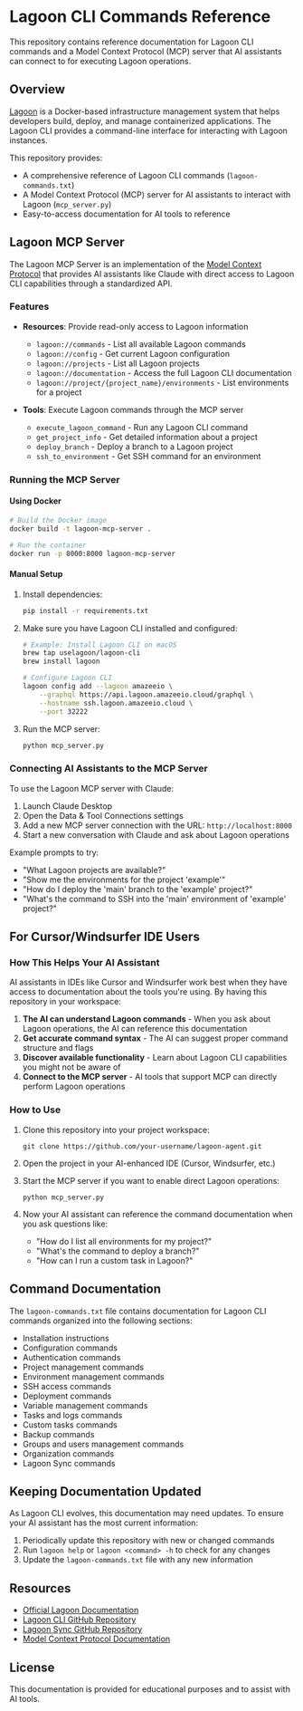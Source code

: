 # Lagoon CLI Commands Reference

This repository contains reference documentation for Lagoon CLI commands and a Model Context Protocol (MCP) server that AI assistants can connect to for executing Lagoon operations.

## Overview

[Lagoon](https://lagoon.sh/) is a Docker-based infrastructure management system that helps developers build, deploy, and manage containerized applications. The Lagoon CLI provides a command-line interface for interacting with Lagoon instances.

This repository provides:
- A comprehensive reference of Lagoon CLI commands (`lagoon-commands.txt`)
- A Model Context Protocol (MCP) server for AI assistants to interact with Lagoon (`mcp_server.py`)
- Easy-to-access documentation for AI tools to reference

## Lagoon MCP Server

The Lagoon MCP Server is an implementation of the [Model Context Protocol](https://modelcontextprotocol.io/) that provides AI assistants like Claude with direct access to Lagoon CLI capabilities through a standardized API.

### Features

- **Resources**: Provide read-only access to Lagoon information
  - `lagoon://commands` - List all available Lagoon commands
  - `lagoon://config` - Get current Lagoon configuration
  - `lagoon://projects` - List all Lagoon projects
  - `lagoon://documentation` - Access the full Lagoon CLI documentation
  - `lagoon://project/{project_name}/environments` - List environments for a project

- **Tools**: Execute Lagoon commands through the MCP server
  - `execute_lagoon_command` - Run any Lagoon CLI command
  - `get_project_info` - Get detailed information about a project
  - `deploy_branch` - Deploy a branch to a Lagoon project
  - `ssh_to_environment` - Get SSH command for an environment

### Running the MCP Server

#### Using Docker

```bash
# Build the Docker image
docker build -t lagoon-mcp-server .

# Run the container
docker run -p 8000:8000 lagoon-mcp-server
```

#### Manual Setup

1. Install dependencies:
   ```bash
   pip install -r requirements.txt
   ```

2. Make sure you have Lagoon CLI installed and configured:
   ```bash
   # Example: Install Lagoon CLI on macOS
   brew tap uselagoon/lagoon-cli
   brew install lagoon
   
   # Configure Lagoon CLI
   lagoon config add --lagoon amazeeio \
       --graphql https://api.lagoon.amazeeio.cloud/graphql \
       --hostname ssh.lagoon.amazeeio.cloud \
       --port 32222
   ```

3. Run the MCP server:
   ```bash
   python mcp_server.py
   ```

### Connecting AI Assistants to the MCP Server

To use the Lagoon MCP server with Claude:

1. Launch Claude Desktop
2. Open the Data & Tool Connections settings
3. Add a new MCP server connection with the URL: `http://localhost:8000`
4. Start a new conversation with Claude and ask about Lagoon operations

Example prompts to try:
- "What Lagoon projects are available?"
- "Show me the environments for the project 'example'"
- "How do I deploy the 'main' branch to the 'example' project?"
- "What's the command to SSH into the 'main' environment of 'example' project?"

## For Cursor/Windsurfer IDE Users

### How This Helps Your AI Assistant

AI assistants in IDEs like Cursor and Windsurfer work best when they have access to documentation about the tools you're using. By having this repository in your workspace:

1. **The AI can understand Lagoon commands** - When you ask about Lagoon operations, the AI can reference this documentation
2. **Get accurate command syntax** - The AI can suggest proper command structure and flags
3. **Discover available functionality** - Learn about Lagoon CLI capabilities you might not be aware of
4. **Connect to the MCP server** - AI tools that support MCP can directly perform Lagoon operations

### How to Use

1. Clone this repository into your project workspace:
   ```
   git clone https://github.com/your-username/lagoon-agent.git
   ```

2. Open the project in your AI-enhanced IDE (Cursor, Windsurfer, etc.)

3. Start the MCP server if you want to enable direct Lagoon operations:
   ```
   python mcp_server.py
   ```

4. Now your AI assistant can reference the command documentation when you ask questions like:
   - "How do I list all environments for my project?"
   - "What's the command to deploy a branch?"
   - "How can I run a custom task in Lagoon?"

## Command Documentation

The `lagoon-commands.txt` file contains documentation for Lagoon CLI commands organized into the following sections:

- Installation instructions
- Configuration commands
- Authentication commands
- Project management commands
- Environment management commands
- SSH access commands
- Deployment commands
- Variable management commands
- Tasks and logs commands
- Custom tasks commands
- Backup commands
- Groups and users management commands
- Organization commands
- Lagoon Sync commands

## Keeping Documentation Updated

As Lagoon CLI evolves, this documentation may need updates. To ensure your AI assistant has the most current information:

1. Periodically update this repository with new or changed commands
2. Run `lagoon help` or `lagoon <command> -h` to check for any changes
3. Update the `lagoon-commands.txt` file with any new information

## Resources

- [Official Lagoon Documentation](https://docs.lagoon.sh/)
- [Lagoon CLI GitHub Repository](https://github.com/uselagoon/lagoon-cli)
- [Lagoon Sync GitHub Repository](https://github.com/uselagoon/lagoon-sync)
- [Model Context Protocol Documentation](https://modelcontextprotocol.io/)

## License

This documentation is provided for educational purposes and to assist with AI tools. 